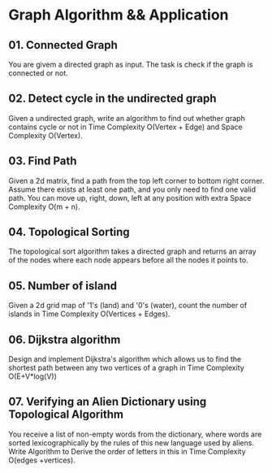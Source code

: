 # Graph Algorithm && Application
## 01. Connected Graph
You are givem a directed graph as input. The task is check if the graph is connected or not.
## 02. Detect cycle in the undirected graph
Given a undirected graph, write an algorithm to find out whether graph contains cycle or not in Time Complexity O(Vertex + Edge) and Space Complexity O(Vertex).
## 03. Find Path 
Given a 2d matrix, find a path from the top left corner to bottom right corner. Assume there exists at least one path, and you only need to find one valid path. You can move up, right, down, left at any position with extra Space Complexity O(m + n).
## 04. Topological Sorting
The topological sort algorithm takes a directed graph and returns an array of the nodes where each node appears before all the nodes it points to.
## 05. Number of island
Given a 2d grid map of '1's (land) and '0's (water), count the number of islands in Time Complexity O(Vertices + Edges).
## 06. Dijkstra algorithm
Design and implement Dijkstra's algorithm which allows us to find the shortest path between any two vertices of a graph in Time Complexity O(E+V*log(V))
## 07. Verifying an Alien Dictionary using Topological Algorithm
You receive a list of non-empty words from the dictionary, where words are sorted lexicographically by the rules of this new language used by aliens. Write Algorithm to Derive the order of letters in this in Time Complexity O(edges +vertices).
